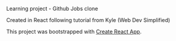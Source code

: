 Learning project - Github Jobs clone

Created in React following tutorial from Kyle (Web Dev Simplified)


This project was bootstrapped with [Create React App](https://github.com/facebook/create-react-app).

